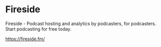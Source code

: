 # Fireside
Fireside - Podcast hosting and analytics by podcasters, for podcasters. Start podcasting for free today.

https://fireside.fm/
